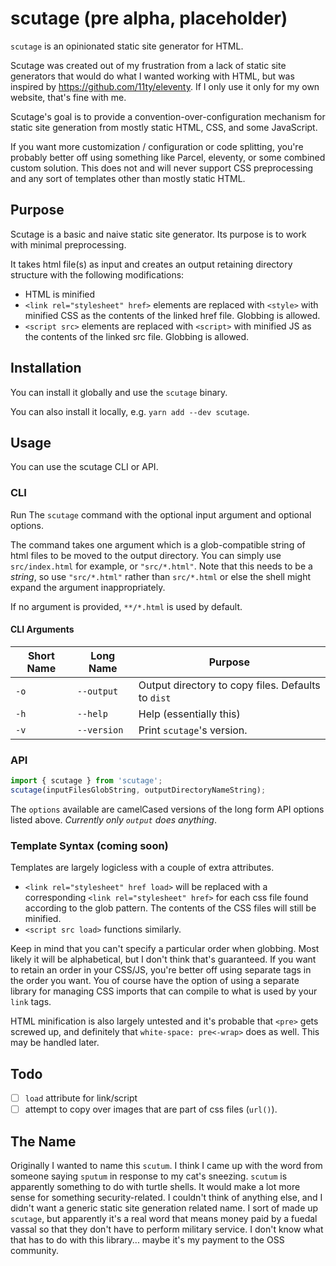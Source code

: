# scutage (pre alpha, placeholder)
`scutage` is an opinionated static site generator for HTML.

Scutage was created out of my frustration from a lack of static site generators
that would do what I wanted working with HTML, but was inspired by
https://github.com/11ty/eleventy. If I only use it only for my own website,
that's fine with me.

Scutage's goal is to provide a convention-over-configuration mechanism for static
site generation from mostly static HTML, CSS, and some JavaScript.

If you want more customization / configuration or code splitting, you're
probably better off using something like Parcel, eleventy, or some combined
custom solution. This does not and will never support CSS preprocessing and any
sort of templates other than mostly static HTML.

## Purpose
Scutage is a basic and naive static site generator. Its purpose is to work with
minimal preprocessing.

It takes html file(s) as input and creates an output retaining directory
structure with the following modifications:
* HTML is minified
* `<link rel="stylesheet" href>` elements are replaced with `<style>` with
minified CSS as the contents of the linked href file. Globbing is allowed.
* `<script src>` elements are replaced with `<script>` with
minified JS as the contents of the linked src file. Globbing is allowed.

## Installation
You can install it globally and use the `scutage` binary.

You can also install it locally, e.g. `yarn add --dev scutage`.

## Usage
You can use the scutage CLI or API.

### CLI
Run The `scutage` command with the optional input argument and optional options.

The command takes one argument which is a glob-compatible string of html files
to be moved to the output directory. You can simply use `src/index.html` for
example, or `"src/*.html"`. Note that this needs to be a _string_, so use
`"src/*.html"` rather than `src/*.html` or else the shell might expand the
argument inappropriately.

If no argument is provided, `**/*.html` is used by default.

#### CLI Arguments

| Short Name | Long Name | Purpose |
| ---------- | --------- | ------- |
| `-o`       | `--output` | Output directory to copy files. Defaults to `dist` |
| `-h`       | `--help`  | Help (essentially this) |
| `-v`       | `--version` | Print `scutage`'s version.

### API
```ts
import { scutage } from 'scutage';
scutage(inputFilesGlobString, outputDirectoryNameString);
```

The `options` available are camelCased versions of the long form API options
listed above. _Currently only `output` does anything_.

### Template Syntax (coming soon)
Templates are largely logicless with a couple of extra attributes.

* `<link rel="stylesheet" href load>` will be replaced with a corresponding
`<link rel="stylesheet" href>` for each css file found according to the glob
pattern. The contents of the CSS files will still be minified.
* `<script src load>` functions similarly.

Keep in mind that you can't specify a particular order when globbing. Most
likely it will be alphabetical, but I don't think that's guaranteed. If you want
to retain an order in your CSS/JS, you're better off using separate tags in
the order you want. You of course have the option of using a separate library
for managing CSS imports that can compile to what is used by your `link` tags.

HTML minification is also largely untested and it's probable that `<pre>` gets
screwed up, and definitely that `white-space: pre<-wrap>` does as well. This may
be handled later.

## Todo
* [ ] `load` attribute for link/script
* [ ] attempt to copy over images that are part of css files (`url()`).

## The Name
Originally I wanted to name this `scutum`. I think I came up with the word from
someone saying `sputum` in response to my cat's sneezing. `scutum` is apparently
something to do with turtle shells. It would make a lot more sense for something
security-related. I couldn't think of anything else, and I didn't want a generic
static site generation related name. I sort of made up `scutage`, but apparently
it's a real word that means money paid by a fuedal vassal so that they don't
have to perform military service. I don't know what that has to do with this
library... maybe it's my payment to the OSS community.
